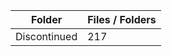 | Folder       |   Files / Folders |
|--------------|-------------------|
| Discontinued |               217 |